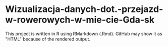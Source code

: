 # Wizualizacja-danych-dot.-przejazd-w-rowerowych-w-mie-cie-Gda-sk
This project is written in R using RMarkdown (.Rmd). GitHub may show it as "HTML" because of the rendered output.
